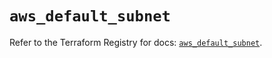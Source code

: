 # `aws_default_subnet`

Refer to the Terraform Registry for docs: [`aws_default_subnet`](https://registry.terraform.io/providers/hashicorp/aws/6.3.0/docs/resources/default_subnet).
